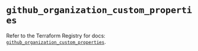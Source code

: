 # `github_organization_custom_properties`

Refer to the Terraform Registry for docs: [`github_organization_custom_properties`](https://registry.terraform.io/providers/integrations/github/6.7.5/docs/resources/organization_custom_properties).
